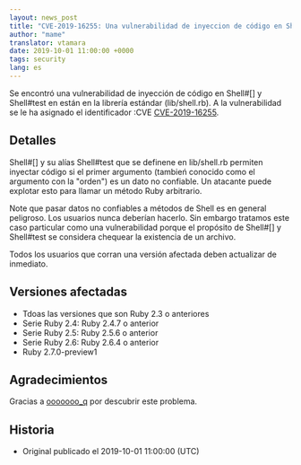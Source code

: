 ```yaml
---
layout: news_post
title: "CVE-2019-16255: Una vulnerabilidad de inyeccion de código en Shell#[] y Shell#test"
author: "mame"
translator: vtamara
date: 2019-10-01 11:00:00 +0000
tags: security
lang: es
---
```


Se encontró una vulnerabilidad de inyección de código en Shell#[] y
Shell#test en están en la librería estándar (lib/shell.rb).
A la vulnerabilidad se le ha asignado el identificador
:CVE [CVE-2019-16255](https://cve.mitre.org/cgi-bin/cvename.cgi?name=CVE-2019-16255).

## Detalles

Shell#[] y su alías Shell#test que se definene en lib/shell.rb permiten
inyectar código si el primer argumento (tambień conocido como
el argumento con la "orden") es un dato no confiable.  Un atacante
puede explotar esto para llamar un método Ruby arbitrario.

Note que pasar datos no confiables a métodos de Shell es en general
peligroso.  Los usuarios nunca deberían hacerlo.
Sin embargo tratamos este caso particular como una vulnerabilidad
porque el propósito de Shell#[] y Shell#test se considera
chequear la existencia de un archivo.

Todos los usuarios que corran una versión afectada deben actualizar
de inmediato.

## Versiones afectadas

* Tdoas las versiones que son Ruby 2.3 o anteriores
* Serie Ruby 2.4: Ruby 2.4.7 o anterior
* Serie Ruby 2.5: Ruby 2.5.6 o anterior
* Serie Ruby 2.6: Ruby 2.6.4 o anterior
* Ruby 2.7.0-preview1

## Agradecimientos

Gracias a [ooooooo_q](https://hackerone.com/ooooooo_q) por descubrir
este problema.

## Historia

* Original publicado el 2019-10-01 11:00:00 (UTC)
